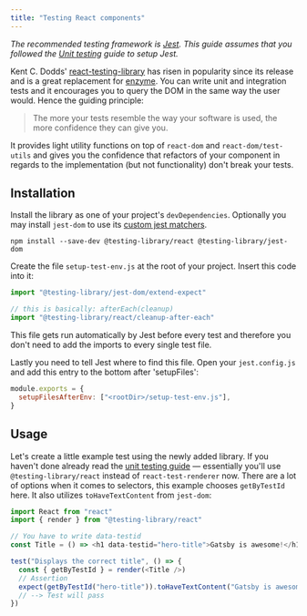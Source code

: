 ```yaml
---
title: "Testing React components"
---
```


_The recommended testing framework is [Jest](https://jestjs.io/). This guide assumes that you followed the [Unit testing](/docs/unit-testing) guide to setup Jest._

Kent C. Dodds' [react-testing-library](https://github.com/kentcdodds/react-testing-library) has risen in popularity since its release and is a great replacement for [enzyme](https://github.com/airbnb/enzyme). You can write unit and integration tests and it encourages you to query the DOM in the same way the user would. Hence the guiding principle:

> The more your tests resemble the way your software is used, the more confidence they can give you.

It provides light utility functions on top of `react-dom` and `react-dom/test-utils` and gives you the confidence that refactors of your component in regards to the implementation (but not functionality) don't break your tests.

## Installation

Install the library as one of your project's `devDependencies`. Optionally you may install `jest-dom` to use its [custom jest matchers](https://github.com/testing-library/jest-dom#custom-matchers).

```shell
npm install --save-dev @testing-library/react @testing-library/jest-dom
```

Create the file `setup-test-env.js` at the root of your project. Insert this code into it:

```js:title=setup-test-env.js
import "@testing-library/jest-dom/extend-expect"

// this is basically: afterEach(cleanup)
import "@testing-library/react/cleanup-after-each"
```

This file gets run automatically by Jest before every test and therefore you don't need to add the imports to every single test file.

Lastly you need to tell Jest where to find this file. Open your `jest.config.js` and add this entry to the bottom after 'setupFiles':

```js:title=jest.config.js
module.exports = {
  setupFilesAfterEnv: ["<rootDir>/setup-test-env.js"],
}
```

## Usage

Let's create a little example test using the newly added library. If you haven't done already read the [unit testing guide](/docs/unit-testing) — essentially you'll use `@testing-library/react` instead of `react-test-renderer` now. There are a lot of options when it comes to selectors, this example chooses `getByTestId` here. It also utilizes `toHaveTextContent` from `jest-dom`:

```js
import React from "react"
import { render } from "@testing-library/react"

// You have to write data-testid
const Title = () => <h1 data-testid="hero-title">Gatsby is awesome!</h1>

test("Displays the correct title", () => {
  const { getByTestId } = render(<Title />)
  // Assertion
  expect(getByTestId("hero-title")).toHaveTextContent("Gatsby is awesome!")
  // --> Test will pass
})
```
